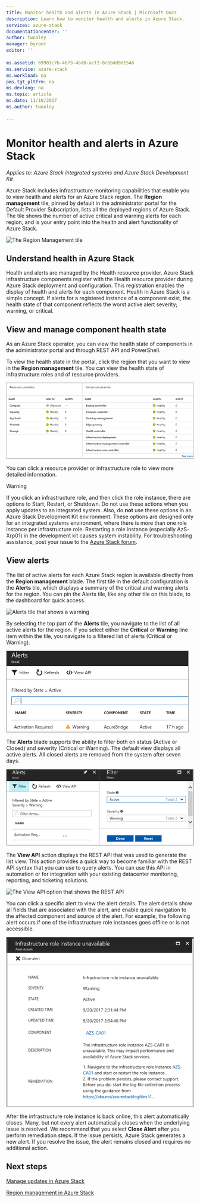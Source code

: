 ```yaml
---
title: Monitor health and alerts in Azure Stack | Microsoft Docs
description: Learn how to monitor health and alerts in Azure Stack.
services: azure-stack
documentationcenter: ''
author: twooley
manager: byronr
editor: ''

ms.assetid: 69901c7b-4673-4bd8-acf2-8c6bdd9d1546
ms.service: azure-stack
ms.workload: na
pms.tgt_pltfrm: na
ms.devlang: na
ms.topic: article
ms.date: 11/10/2017
ms.author: twooley

---
```

# Monitor health and alerts in Azure Stack

*Applies to: Azure Stack integrated systems and Azure Stack Development Kit*

Azure Stack includes infrastructure monitoring capabilities that enable you to view health and alerts for an Azure Stack region. The **Region management** tile, pinned by default in the administrator portal for the Default Provider Subscription, lists all the deployed regions of Azure Stack. The tile shows the number of active critical and warning alerts for each region, and is your entry point into the health and alert functionality of Azure Stack.

 ![The Region Management tile](media/azure-stack-monitor-health/image1.png)

 ## Understand health in Azure Stack

 Health and alerts are managed by the Health resource provider. Azure Stack infrastructure components register with the Health resource provider during Azure Stack deployment and configuration. This registration enables the display of health and alerts for each component. Health in Azure Stack is a simple concept. If alerts for a registered instance of a component exist, the health state of that component reflects the worst active alert severity; warning, or critical.
 
 ## View and manage component health state
 
 As an Azure Stack operator, you can view the health state of components in the administrator portal and through REST API and PowerShell.
 
To view the health state in the portal, click the region that you want to view in the **Region management** tile. You can view the health state of infrastructure roles and of resource providers.

![List of infrastructure roles](media/azure-stack-monitor-health/image2.png)

You can click a resource provider or infrastructure role to view more detailed information.

> [!WARNING]
>If you click an infrastructure role, and then click the role instance, there are options to Start, Restart, or Shutdown. Do not use these actions when you apply updates to an integrated system. Also, do **not** use these options in an Azure Stack Development Kit environment. These options are designed only for an integrated systems environment, where there is more than one role instance per infrastructure role. Restarting a role instance (especially AzS-Xrp01) in the development kit causes system instability. For troubleshooting assistance, post your issue to the [Azure Stack forum](https://aka.ms/azurestackforum).
>
 
## View alerts

The list of active alerts for each Azure Stack region is available directly from the **Region management** blade. The first tile in the default configuration is the **Alerts** tile, which displays a summary of the critical and warning alerts for the region. You can pin the Alerts tile, like any other tile on this blade, to the dashboard for quick access.   

![Alerts tile that shows a warning](media/azure-stack-monitor-health/image3.png)

By selecting the top part of the **Alerts** tile, you navigate to the list of all active alerts for the region. If you select either the **Critical** or **Warning** line item within the tile, you navigate to a filtered list of alerts (Critical or Warning). 

![Filtered warning alerts](media/azure-stack-monitor-health/image4.png)
  
The **Alerts** blade supports the ability to filter both on status (Active or Closed) and severity (Critical or Warning). The default view displays all active alerts. All closed alerts are removed from the system after seven days.

![Filter pane to filter by critical or warning status](media/azure-stack-monitor-health/image5.png)

The **View API** action displays the REST API that was used to generate the list view. This action provides a quick way to become familiar with the REST API syntax that you can use to query alerts. You can use this API in automation or for integration with your existing datacenter monitoring, reporting, and ticketing solutions. 

![The View API option that shows the REST API](media/azure-stack-monitor-health/image6.png)

You can click a specific alert to view the alert details. The alert details show all fields that are associated with the alert, and enable quick navigation to the affected component and source of the alert. For example, the following alert occurs if one of the infrastructure role instances goes offline or is not accessible.  

![The Alert details blade](media/azure-stack-monitor-health/image7.png)

After the infrastructure role instance is back online, this alert automatically closes. Many, but not every alert automatically closes when the underlying issue is resolved. We recommend that you select **Close Alert** after you perform remediation steps. If the issue persists, Azure Stack generates a new alert. If you resolve the issue, the alert remains closed and requires no additional action.

## Next steps

[Manage updates in Azure Stack](azure-stack-updates.md)

[Region management in Azure Stack](azure-stack-region-management.md)
